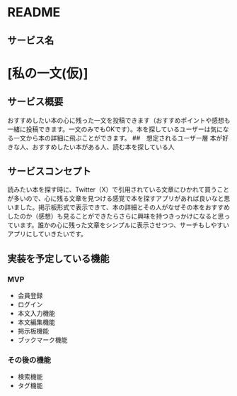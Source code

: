 # README

## サービス名
# [私の一文(仮)]

## サービス概要　
おすすめしたい本の心に残った一文を投稿できます（おすすめポイントや感想も一緒に投稿できます。一文のみでもOKです）。本を探しているユーザーは気になる一文から本の詳細に飛ぶことができます。
##　想定されるユーザー層
本が好きな人、おすすめしたい本がある人、読む本を探している人
## サービスコンセプト
読みたい本を探す時に、Twitter（X）で引用されている文章にひかれて買うことが多いので、心に残る文章を見つける感覚で本を探すアプリがあれば良いなと思いました。掲示板形式で表示できて、本の詳細とその人がなぜその本をおすすめしたのか（感想）も見ることができたらさらに興味を持つきっかけになると思っています。誰かの心に残った文章をシンプルに表示させつつ、サーチもしやすいアプリにしていきたいです。
## 実装を予定している機能
### MVP
* 会員登録
* ログイン
* 本文入力機能
* 本文編集機能
* 掲示板機能
* ブックマーク機能
### その後の機能
* 検索機能
* タグ機能
